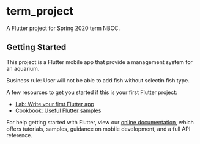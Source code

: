 # term_project

A Flutter project for Spring 2020 term NBCC.

## Getting Started

This project is a Flutter mobile app that provide a management system for an aquarium.

Business rule:
User will not be able to add fish without selectin fish type.

A few resources to get you started if this is your first Flutter project:

- [Lab: Write your first Flutter app](https://flutter.dev/docs/get-started/codelab)
- [Cookbook: Useful Flutter samples](https://flutter.dev/docs/cookbook)

For help getting started with Flutter, view our
[online documentation](https://flutter.dev/docs), which offers tutorials,
samples, guidance on mobile development, and a full API reference.
